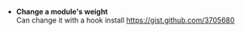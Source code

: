 * **Change a module's weight**   
Can change it with a hook install 
https://gist.github.com/3705680